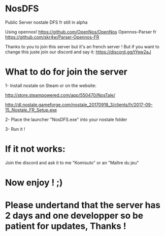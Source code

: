 # NosDFS
Public Server nostale DFS fr still in alpha

Using opennos! https://github.com/OpenNos/OpenNos
Opennos-Parser fr https://github.com/skr4w/Parser-Opennos-FR

Thanks to you to join this server but it's an french server !
But if you want to change this juste join our discord and say it:
https://discord.gg/tYew2aJ

# What to do for join the server
1- Install nostale on Steam or on the website:

http://store.steampowered.com/app/550470/NosTale/

http://dl.nostale.gameforge.com/nostale_20170918_3/clients/fr/2017-09-15_Nostale_FR_Setup.exe


2- Place the launcher "NosDFS.exe" into your nostale folder

3- Run it !



# If it not works:

Join the discord and ask it to me "Komisuto" or an "Maître du jeu"




# Now enjoy ! ;)




# Please undertand that the server has 2 days and one developper so be patient for updates, Thanks !



